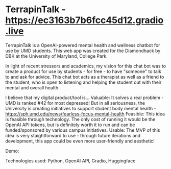 # TerrapinTalk - https://ec3163b7b6fcc45d12.gradio.live
TerrapinTalk is a OpenAI-powered mental health and wellness chatbot for use by UMD students. This web app was created for the Diamondhack by DBK at the University of Maryland, College Park.

In light of recent stressors and academics, my vision for this chat bot was to create a product for use by students - for free - to have "someone" to talk to and ask for advice. This chat bot acts as a therapist as well as a friend to the student, who is open to listening and helping the student out with their mental and overall health.

I believe that my digital product/tool is...
Valuable: It solves a real problem - UMD is ranked #42 for most depressed! But in all seriousness, the University is creating initiatives to support student body mental health - https://sph.umd.edu/news/fearless-focus-mental-health
Feasible: This idea is feasible through technology. The only cost of running it would be the OpenAI API tokens, but is definitely worth it to run and can be funded/sponsored by various campus initiatives.
Usable: The MVP of this idea is very staightforward to use - through future iterations and development, this app could be even more user-friendly and aesthetic!

Demo:

Technologies used:
Python, OpenAI API, Gradio, Huggingface
